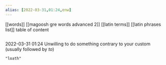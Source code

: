 ```yaml
---
alias: [2022-03-31,01:24,enw]
---
```

[[words]] [[magoosh gre words advanced 2]] [[latin terms]] [[latin phrases list]]
table of content
```toc
```

2022-03-31 01:24
Unwilling to do something contrary to your custom (usually followed by *to*)
```query
"loath"
```